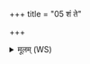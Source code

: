 +++
title = "05 शं ते"

+++
<details><summary>मूलम् (WS)</summary>

शं ते योनिमचीक्लृपं सुप्रजास्त्वाय भद्रया ।  
तत्रा सिञ्चस्व वृष्ण्यं दशमास्यमविहृतम् ॥ ५ ॥
</details>